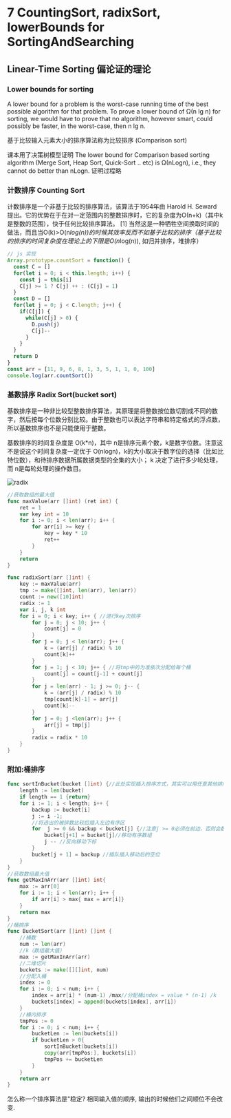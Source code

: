 # 7 CountingSort, radixSort, lowerBounds for SortingAndSearching

## Linear-Time Sorting 偏论证的理论

### Lower bounds for sorting

A lower bound for a problem is the worst-case running time of the best possible algorithm for that problem. To prove a lower bound of Ω(n lg n) for sorting, we would have to prove that no algorithm, however smart, could possibly be faster, in the worst-case, then n lg n.

基于比较输入元素大小的排序算法称为比较排序 (Comparison sort)

课本用了决策树模型证明 The lower bound for Comparison based sorting algorithm (Merge Sort, Heap Sort, Quick-Sort .. etc) is Ω(nLogn), i.e., they cannot do better than nLogn. 
证明过程略

### 计数排序 Counting Sort

计数排序是一个非基于比较的排序算法，该算法于1954年由 Harold H. Seward 提出。它的优势在于在对一定范围内的整数排序时，它的复杂度为Ο(n+k)（其中k是整数的范围），快于任何比较排序算法。 [1]  当然这是一种牺牲空间换取时间的做法，而且当O(k)>O(n*log(n))的时候其效率反而不如基于比较的排序（基于比较的排序的时间复杂度在理论上的下限是O(n*log(n)), 如归并排序，堆排序）

~~~javascript
// js 实现
Array.prototype.countSort = function() {
  const C = []
  for(let i = 0; i < this.length; i++) {
    const j = this[i]
    C[j] >= 1 ? C[j] ++ : (C[j] = 1)
  }
  const D = []
  for(let j = 0; j < C.length; j++) {
    if(C[j]) {
      while(C[j] > 0) {
        D.push(j)
        C[j]--
      }
    }
  }
  return D
}
const arr = [11, 9, 6, 8, 1, 3, 5, 1, 1, 0, 100]
console.log(arr.countSort())
~~~

### 基数排序 Radix Sort(bucket sort)

基数排序是一种非比较型整数排序算法，其原理是将整数按位数切割成不同的数字，然后按每个位数分别比较。由于整数也可以表达字符串和特定格式的浮点数，所以基数排序也不是只能使用于整数。

基数排序的时间复杂度是 O(k*n)，其中 n是排序元素个数，k是数字位数。注意这不是说这个时间复杂度一定优于 O(nlogn)，k的大小取决于数字位的选择（比如比特位数），和待排序数据所属数据类型的全集的大小； k 决定了进行多少轮处理，而 n是每轮处理的操作数目。

![radix]("~@assets/50/radix.png")

~~~go
//获取数组的最大值
func maxValue(arr []int) (ret int) {
    ret = 1 
    var key int = 10
    for i := 0; i < len(arr); i++ {
        for arr[i] >= key {
            key = key * 10
            ret++
        }
    }
    return
}

func radixSort(arr []int) {
    key := maxValue(arr)
    tmp := make([]int, len(arr), len(arr))
    count := new([10]int)
    radix := 1
    var i, j, k int
    for i = 0; i < key; i++ { //进行key次排序
        for j = 0; j < 10; j++ {
            count[j] = 0
        }
        for j = 0; j < len(arr); j++ {
            k = (arr[j] / radix) % 10
            count[k]++
        }
        for j = 1; j < 10; j++ { //将tmp中的为准依次分配给每个桶
            count[j] = count[j-1] + count[j]
        }
        for j = len(arr) - 1; j >= 0; j-- {
            k = (arr[j] / radix) % 10
            tmp[count[k]-1] = arr[j]
            count[k]--
        }
        for j = 0; j <len(arr); j++ {
            arr[j] = tmp[j]
        }
        radix = radix * 10
    }
}
~~~

### 附加:桶排序
~~~go
func sortInBucket(bucket []int) {//此处实现插入排序方式，其实可以用任意其他排序方式
    length := len(bucket)
    if length == 1 {return}
    for i := 1; i < length; i++ {
        backup := bucket[i]
        j := i -1;
        //将选出的被排数比较后插入左边有序区
        for  j >= 0 && backup < bucket[j] {//注意j >= 0必须在前边，否则会数组越界
            bucket[j+1] = bucket[j]//移动有序数组
            j -- //反向移动下标
        }
        bucket[j + 1] = backup //插队插入移动后的空位
    }
}
//获取数组最大值
func getMaxInArr(arr []int) int{
    max := arr[0]
    for i := 1; i < len(arr); i++ {
        if arr[i] > max{ max = arr[i]}
    }
    return max
}
//桶排序
func BucketSort(arr []int) []int {
    //桶数
    num := len(arr)
    //k（数组最大值）
    max := getMaxInArr(arr)
    //二维切片
    buckets := make([][]int, num)
    //分配入桶
    index := 0
    for i := 0; i < num; i++ {
        index = arr[i] * (num-1) /max//分配桶index = value * (n-1) /k
        buckets[index] = append(buckets[index], arr[i])
    }
    //桶内排序
    tmpPos := 0
    for i := 0; i < num; i++ {
        bucketLen := len(buckets[i])
        if bucketLen > 0{
            sortInBucket(buckets[i])
            copy(arr[tmpPos:], buckets[i])
            tmpPos += bucketLen
        }
    }
    return arr
}
~~~

怎么称一个排序算法是"稳定?
相同输入值的顺序, 输出的时候他们之间顺位不会改变.
